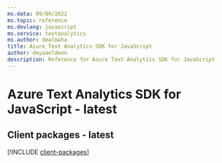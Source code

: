 ```yaml
---
ms.data: 09/09/2022
ms.topic: reference
ms.devlang: javascript
ms.service: textanalytics
ms.author: dealmaha
title: Azure Text Analytics SDK for JavaScript
author: deyaaeldeen
description: Reference for Azure Text Analytics SDK for JavaScript
---
```

# Azure Text Analytics SDK for JavaScript - latest

## Client packages - latest
[!INCLUDE [client-packages](text-analytics-client-index.md)]